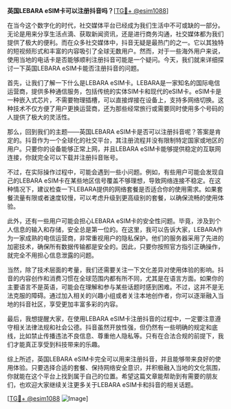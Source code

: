 **英国LEBARA eSIM卡可以注册抖音吗？**[[TG💪+ @esim1088](https://t.me/s/esim1088)]

在当今这个数字化的时代，社交媒体平台已经成为我们生活中不可或缺的一部分。无论是用来分享生活点滴、获取新闻资讯，还是进行商务沟通，社交媒体都为我们提供了极大的便利。而在众多社交媒体中，抖音无疑是最热门的之一。它以其独特的短视频形式和丰富的内容吸引了全球无数用户。然而，对于一些海外用户来说，使用当地的电话卡是否能够顺利注册抖音可能是一个疑问。今天，我们就来详细探讨一下英国LEBARA eSIM卡能否注册抖音的问题。

首先，让我们了解一下什么是LEBARA eSIM卡。LEBARA是一家知名的国际电信运营商，提供多种通信服务，包括传统的实体SIM卡和现代的eSIM卡。eSIM卡是一种嵌入式芯片，不需要物理插槽，可以直接焊接在设备上，支持多网络切换。这种技术不仅方便了用户更换运营商，还为那些经常旅行或需要同时使用多个号码的人提供了极大的灵活性。

那么，回到我们的主题——英国LEBARA eSIM卡是否可以注册抖音呢？答案是肯定的。抖音作为一个全球化的社交平台，其注册流程并没有限制特定国家或地区的用户。只要你的设备能够正常上网，并且LEBARA eSIM卡能够提供稳定的互联网连接，你就完全可以下载并注册抖音账号。

不过，在实际操作过程中，可能会遇到一些小问题。例如，有些用户可能会发现自己的LEBARA eSIM卡在某些地区信号覆盖不够理想，导致网络连接不稳定。在这种情况下，建议检查一下LEBARA提供的网络套餐是否适合你的使用需求。如果套餐流量有限或者速度较慢，可以考虑升级到更高级别的套餐，以确保流畅的使用体验。

此外，还有一些用户可能会担心LEBARA eSIM卡的安全性问题。毕竟，涉及到个人信息的输入和存储，安全总是第一位的。在这里，我可以告诉大家，LEBARA作为一家成熟的电信运营商，非常重视用户的隐私保护。他们的服务器采用了先进的加密技术，确保所有数据传输都是安全的。因此，只要你按照官方指引正确操作，就完全不用担心信息泄露的问题。

当然，除了技术层面的考量，我们还需要关注一下文化差异对使用体验的影响。抖音的内容创作和消费习惯在全球范围内都有所不同，尤其是在语言方面。如果你的主要语言不是英语，可能会在理解和参与某些话题时感到困难。不过，这并不是无法克服的障碍。通过加入相关的兴趣小组或者关注本地创作者，你可以逐渐融入当地的抖音社区，享受更加丰富多彩的内容。

最后，我想提醒大家，在使用LEBARA eSIM卡注册抖音的过程中，一定要注意遵守相关法律法规和社会公德。抖音虽然开放性强，但仍然有一些明确的规定和底线，比如禁止传播违法不良信息、尊重他人隐私等。只有在合法合规的前提下，我们才能真正享受到科技带来的乐趣。

综上所述，英国LEBARA eSIM卡完全可以用来注册抖音，并且能够带来良好的使用体验。只要选择合适的套餐、保持网络安全意识，并积极融入当地的文化氛围，你就能在这个平台上找到属于自己的位置。希望这篇文章能帮助到有需要的朋友们，也欢迎大家继续关注更多关于LEBARA eSIM卡和抖音的相关话题。

[[TG💪+ @esim1088](https://t.me/s/esim1088) ![Image](https://i.postimg.cc/4NQfJmqS/Snipaste-2025-05-13-00-14-12.png)]